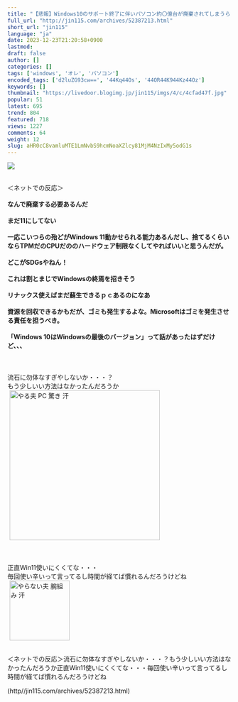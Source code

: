 ```yaml
---
title: "【悲報】Windows10のサポート終了に伴いパソコン約〇億台が廃棄されてしまうらしい・・・ "
full_url: "http://jin115.com/archives/52387213.html"
short_url: "jin115"
language: "ja"
date: 2023-12-23T21:20:58+0900
lastmod: 
draft: false
author: []
categories: []
tags: ['windows', 'オレ', 'パソコン']
encoded_tags: ['d2luZG93cw==', '44Kq44Os', '44OR44K944Kz44Oz']
keywords: []
thumbnail: "https://livedoor.blogimg.jp/jin115/imgs/4/c/4cfad47f.jpg"
popular: 51
latest: 695
trend: 804
featured: 718
views: 1227
comments: 64
weight: 12
slug: aHR0cC8vamluMTE1LmNvbS9hcmNoaXZlcy81MjM4NzIxMy5odG1s
---
```


![](https://livedoor.blogimg.jp/jin115/imgs/4/c/4cfad47f.jpg)

<div><a name='more'></a> <br> ＜ネットでの反応＞<br> <br> <b>なんで廃棄する必要あるんだ</b><br> <br> <b>まだ11にしてない</b><br> <br> <b>一応こいつらの殆どがWindows 11動かせられる能力あるんだし、捨てるくらいならTPMだのCPUだののハードウェア制限なくしてやればいいと思うんだが。</b><br> <br> <b>どこがSDGsやねん！</b><br> <br> <b>これは割とまじでWindowsの終焉を招きそう</b><br> <br> <b>リナックス使えばまだ蘇生できるｐｃあるのになあ</b><br> <br> <b>資源を回収できるかもだが、ゴミも発生するよな。Microsoftはゴミを発生させる責任を担うべき。</b><br> <br> <b>「Windows 10はWindowsの最後のバージョン」って話があったはずだけど、、、</b><br> <br> <br> <br> 流石に勿体なすぎやしないか・・・？<br> もう少しいい方法はなかったんだろうか<br> <img src='https//livedoor.blogimg.jp/jin115/imgs/8/0/8076d1bb.gif' alt='やる夫 PC 驚き 汗' width='338' border='0' hspace='5' class='pict'><br> <br> <br> <br> 正直Win11使いにくくてな・・・<br> 毎回使い辛いって言ってるし時間が経てば慣れるんだろうけどね<br> <img src='https//livedoor.blogimg.jp/jin115/imgs/0/4/04ee80e6.gif' alt='やらない夫 腕組み 汗' width='135' border='0' hspace='5' class='pict'><br> <br> <p>＜ネットでの反応＞流石に勿体なすぎやしないか・・・？もう少しいい方法はなかったんだろうか正直Win11使いにくくてな・・・毎回使い辛いって言ってるし時間が経てば慣れるんだろうけどね</p></div>

(http//jin115.com/archives/52387213.html)
